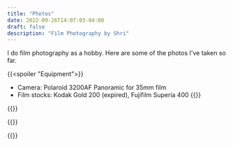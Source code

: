 ```yaml
---
title: "Photos"
date: 2022-09-26T14:07:03-04:00
draft: false
description: "Film Photography by Shri"
---
```

I do film photography as a hobby. Here are some of the photos I've taken so far.

{{<spoiler "Equipment">}}
- Camera: Polaroid 3200AF Panoramic for 35mm film
- Film stocks: Kodak Gold 200 (expired), Fujifilm Superia 400
{{</spoiler>}}

{{<album film>}}



{{<rawhtml>}}
<style>
#photos {
  /* Prevent vertical gaps */
  line-height: 0;
  /*width: 100vw;*/
  -webkit-column-count: 4;
  -webkit-column-gap:   0px;
  -moz-column-count:    4;
  -moz-column-gap:      0px;
  column-count:         4;
  column-gap:           0px;  
}

#photos img {
  /* Just in case there are inline attributes */
  width: 100% !important;
  height: auto !important;
  display: inline-block !important;
}

@media (max-width: 1200px) {
  #photos {
  -moz-column-count:    4;
  -webkit-column-count: 4;
  column-count:         4;
  }
}
@media (max-width: 1000px) {
  #photos {
  -moz-column-count:    3;
  -webkit-column-count: 3;
  column-count:         3;
  }
}
@media (max-width: 800px) {
  #photos {
  -moz-column-count:    2;
  -webkit-column-count: 2;
  column-count:         2;
  }
}
@media (max-width: 400px) {
  #photos {
  -moz-column-count:    1;
  -webkit-column-count: 1;
  column-count:         1;
  }
}

</style>
{{</rawhtml>}}